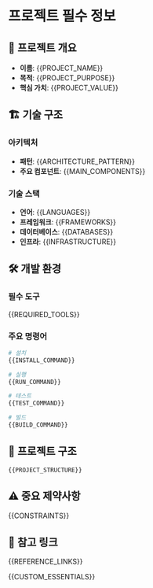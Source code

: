 # 프로젝트 필수 정보

## 🎯 프로젝트 개요
- **이름**: {{PROJECT_NAME}}
- **목적**: {{PROJECT_PURPOSE}}
- **핵심 가치**: {{PROJECT_VALUE}}

## 🏗 기술 구조
### 아키텍처
- **패턴**: {{ARCHITECTURE_PATTERN}}
- **주요 컴포넌트**: {{MAIN_COMPONENTS}}

### 기술 스택
- **언어**: {{LANGUAGES}}
- **프레임워크**: {{FRAMEWORKS}}
- **데이터베이스**: {{DATABASES}}
- **인프라**: {{INFRASTRUCTURE}}

## 🛠 개발 환경
### 필수 도구
{{REQUIRED_TOOLS}}

### 주요 명령어
```bash
# 설치
{{INSTALL_COMMAND}}

# 실행
{{RUN_COMMAND}}

# 테스트
{{TEST_COMMAND}}

# 빌드
{{BUILD_COMMAND}}
```

## 📁 프로젝트 구조
```
{{PROJECT_STRUCTURE}}
```

## ⚠️ 중요 제약사항
{{CONSTRAINTS}}

## 🔗 참고 링크
{{REFERENCE_LINKS}}

<!-- extend:custom -->
{{CUSTOM_ESSENTIALS}}
<!-- /extend:custom -->
